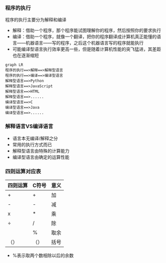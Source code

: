 <!--
 * @Date: 2020-04-19 12:07:37
 * @LastEditors: litelte
 * @LastEditTime: 2020-04-19 12:07:54
 * @FilePath: /CProject/zju_c/week1/week1.md
 * @Description: 第一章中用的基本知识
 -->

### 程序的执行

程序的执行主要分为解释和编译

- 解释：借助一个程序，那个程序能试图理解你的程序，然后按照你的要求执行
- 编译：借助一个程序，就像一个翻译，把你的程序翻译成计算机真正能懂的语言——机器语言——写的程序，之后这个机器语言写的程序就能执行
- 可能编译型语言执行效率更高一些，但是随着计算机性能的突飞猛进，其差距也在逐渐缩短

```mermaid
graph LR
程序的执行==>解释==>解释型语言
程序的执行==>编译==>编译型语言
解释型语言==>Python
解释型语言==>JavaScript
解释型语言==>HTML
解释型语言==>......
编译型语言==>C
编译型语言==>Java
编译型语言==>......
```

### 解释语言VS编译语言

- 语言本无编译/解释之分
- 常用的执行方式而已
- 解释型语言由特殊的计算能力
- 编译型语言由确定的运算性能

### 四则运算对应表

| 四则运算 | C符号 | 意义 |
| -------- | ----- | ---- |
| +        | +     | 加   |
| -        | -     | 减   |
| x        | *     | 乘   |
| ÷        | /     | 除   |
|          | %     | 取余 |
| （）     | （）  | 括号 |

- %表示取两个数相除以后的余数